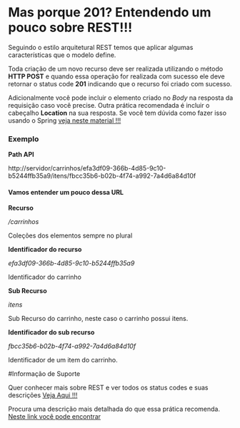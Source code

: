 # Mas porque 201? Entendendo um pouco sobre REST!!!

Seguindo o estilo arquitetural REST temos que aplicar algumas características que o modelo define.

Toda criação de um novo recurso deve ser realizada utilizando o método **HTTP POST** e quando essa operação
for realizada com sucesso ele deve retornar o status code **201** indicando que o recurso foi criado com sucesso.

Adicionalmente você pode incluir o elemento criado no _Body_ na resposta da requisição caso você precise. Outra prática
recomendada é incluir o cabeçalho **Location** na sua resposta. Se você tem dúvida como fazer isso
usando o Spring [veja neste material !!!](../informacao_suporte/spring-response-entity.md)

### Exemplo

**Path API**

http://servidor/carrinhos/efa3df09-366b-4d85-9c10-b5244ffb35a9/itens/fbcc35b6-b02b-4f74-a992-7a4d6a84d10f

#### Vamos entender um pouco dessa URL

**Recurso**

_/carrinhos_

Coleções dos elementos sempre no plural

**Identificador do recurso**

_efa3df09-366b-4d85-9c10-b5244ffb35a9_

Identificador do carrinho

**Sub Recurso**

_itens_

Sub Recurso do carrinho, neste caso o carrinho possui itens.

**Identificador do sub recurso**

_fbcc35b6-b02b-4f74-a992-7a4d6a84d10f_

Identificador de um item do carrinho.

#Informação de Suporte

Quer conhecer mais sobre REST e ver todos os status codes e suas descrições [Veja Aqui !!!](../informacao_procedural/rest.md)

Procura uma descrição mais detalhada do que essa prática recomenda. [Neste link você pode encontrar](https://restfulapi.net/http-status-201-created/) 